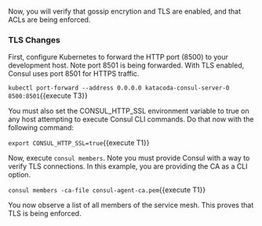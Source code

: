 Now, you will verify that gossip encrytion and TLS are enabled, and that
ACLs are being enforced.

### TLS Changes

First, configure Kubernetes to forward the HTTP port (8500) to your development host.
Note port 8501 is being forwarded. With TLS enabled, Consul uses port 8501 for HTTPS
traffic.

`kubectl port-forward --address 0.0.0.0 katacoda-consul-server-0 8500:8501`{{execute T3}}

You must also set the CONSUL_HTTP_SSL environment variable to true on any host attempting
to execute Consul CLI commands. Do that now with the following command:

`export CONSUL_HTTP_SSL=true`{{execute T1}}

Now, execute `consul members`. Note you must provide Consul with a way to verify TLS
connections. In this example, you are providing the CA as a CLI option.

`consul members -ca-file consul-agent-ca.pem`{{execute T1}}

You now observe a list of all members of the service mesh. This
proves that TLS is being enforced.
